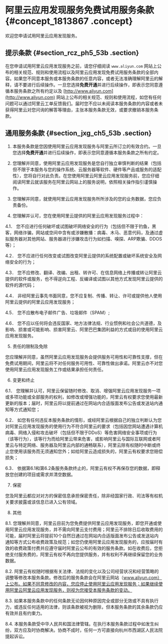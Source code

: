 # 阿里云应用发现服务免费试用服务条款 {#concept_1813867 .concept}

欢迎您申请试用阿里云应用发现服务。

## 提示条款 {#section_rcz_ph5_53b .section}

在您申请试用阿里云应用发现服务之前，请您仔细阅读 `www.aliyun.com` 网站上公布的相关规范、规则和使用流程以及阿里云应用发现免费试用服务条款的全部内容。如果您不同意本服务或本服务条款的任意内容，或者无法准确理解阿里云的解释，请不要进行后续操作。一旦您选择**免费开通**并进行后续操作，即表示您同意遵循本服务条款之所有约定以及 [http://www.aliyun.com](http://www.aliyun.com) 网站上公布的相关规范、规则和使用流程，如您有任何问题可以通过阿里云工单反馈我们。届时您不应以未阅读本服务条款的内容或者未获得阿里云对您问询的解答等理由，主张本服务条款无效，或要求撤销本服务条款。

## 通用服务条款 {#section_jxg_ch5_53b .section}

1. 本服务条款是您因使用阿里云应用发现服务与阿里云所订立的有效合约。一旦您选择**免费开通**并进行后续操作，即表示您同意遵循本服务条款之所有约定。

2. 您理解并同意，使用阿里云应用发现服务是您自行独立审慎判断的结果（包括但不限于本服务与您的操作系统、云服务器等软件、硬件等产品或服务的适配性），您将自行对此负责。在您使用阿里云阿里云应用发现服务前，您应仔细阅读阿里云就该服务在阿里云网站上的服务说明，依照相关操作指引谨慎操作。

3. 您理解并同意，就使用阿里云应用发现服务所所涉及的您的业务数据，您应负责备份。

4. 您理解并认可，您在使用阿里云提供的阿里云应用发现服务过程中：

4.1． 您不应进行任何破坏或试图破坏网络安全的行为（包括但不限于钓鱼，黑客，网络诈骗，网站或空间中含有或涉嫌散播：病毒、木马、恶意代码，及通过虚拟服务器对其他网站、服务器进行涉嫌攻击行为如扫描、嗅探、ARP欺骗、DDOS等）；

4.2． 您不应进行任何改变或试图改变阿里云提供的系统配置或破坏系统安全及网络安全的行为；

4.3． 您不应修改、翻译、改编、出租、转许可、在信息网络上传播或转让阿里云提供的软件或服务，也不得逆向工程、反编译或试图以其他方式发现阿里云提供的软件的源代码；

4.4． 非经阿里云事先书面同意，您不应复制、传播、转让、许可或提供他人使用阿里云提供的阿里云应用发现服务；

4.5． 您不应散布电子邮件广告、垃圾邮件（SPAM）;

4.6． 您不应以任何将会违反国家、地方法律法规、行业惯例和社会公共道德，及影响、损害或可能影响、损害阿里云、阿里巴巴集团利益的方式或目的使用阿里云应用发现服务。

5. 责任的限制及免除

您应理解并同意，虽然阿里云应用发现服务会提供服务可用性和可靠性支撑，但在免费试用期间，阿里云将不对任何服务可用性、可靠性做出承诺。阿里云亦不对您使用阿里云应用发现服务工作或结果承担任何责任。

6. 变更和终止

6.1． 您理解并认可，阿里云保留随时修改、取消、增强阿里云应用发现服务一项或多项功能或全部服务的权利，如修改或增强功能的，阿里云有权要求您使用最新更新的版本；届时，阿里云将以提前通过在网站内合适版面发布公告或发送站内通知等方式通知您；

6.2． 如您有任何违反本服务条款的情形，或经阿里云根据自己的独立判断认为您对阿里云应用发现服务的使用行为不符合阿里云的要求（包括因您网站遭遇计算机病毒、网络入侵和攻击破坏（包括但不限于DDoS）等危害网络安全事项或行为（该等行为），该等行为而给阿里云带来危害，或影响阿里云与国际互联网或者阿里云与特定网络、服务器及阿里云内部的通畅联系），阿里云除有权随时中断或终止您使用该服务而无须通知您外；如给阿里云造成损失的，阿里云有权要求您赔偿损失；

6.3． 依据第6.1和第6.2条服务条款终止的，阿里云有权不再保存您的数据，即释放您创建的项目或需求并清空数据。

7. 保密

您及阿里云都应对对方的保密信息承担保密责任，除非经国家行政、司法等有权机关要求披露或该信息已进入公有领域。

8. 其他

8.1. 您理解并同意，阿里云目前为您免费提供阿里云应用发现服务，即您开通或使用阿里云应用发现服务，并不需向阿里云支付费用；阿里云不排除日后收取费用的可能，届时阿里云将提前10个自然日通过在网站内合适版面发布公告或发送站内通知等方式公布收费政策及规范；如您仍使用阿里云应用发现服务的，应按届时有效的收费政策付费并应遵守届时阿里云公布的有效的服务条款。如在收费后，您拒绝支付服务费的，阿里云有权不再向您提供服务，并有权利不再继续保留您的业务数据。

8.2. 阿里云有权随时根据有关法律、法规的变化以及公司经营状况和经营策略的调整等修改本服务条款。修改后的服务条款会在阿里云网站（www.aliyun.com）上公布。如果不同意修改的内容，您应停止使用阿里云应用发现服务；如果继续使用阿里云阿里云应用发现服务，则视为您接受本服务条款的变动。

8.3. 如果本服务条款中的任何条款无论因何种原因完全或部分无效或不具有执行力，或违反任何适用的法律，则该条款被视为删除，但本服务条款的其余条款仍应有效并且有约束力。

8.4. 本服务条款受中华人民共和国法律管辖。在执行本服务条款过程中如发生纠纷，双方应及时协商解决。协商不成时，任何一方可直接向杭州市西湖区人民法院提起诉讼。

